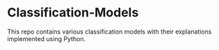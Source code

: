 # Classification-Models
This repo contains various classification models with their explanations implemented using Python. 

